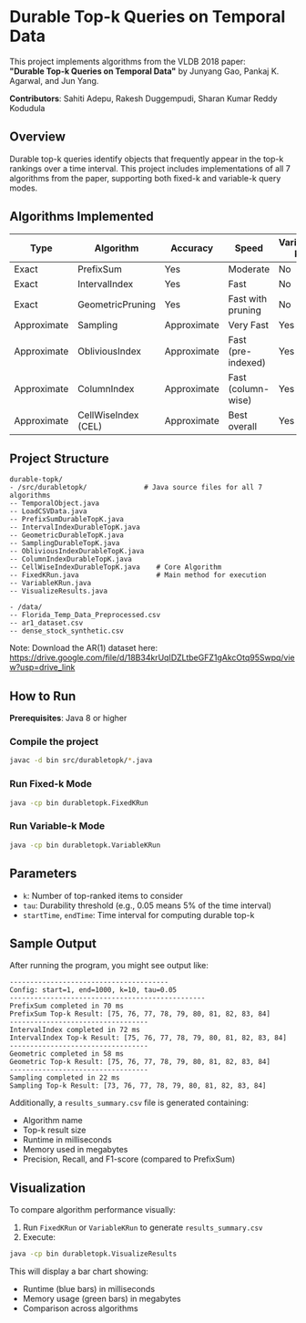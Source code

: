 # Durable Top-k Queries on Temporal Data

This project implements algorithms from the VLDB 2018 paper:  
**"Durable Top-k Queries on Temporal Data"**  by Junyang Gao, Pankaj K. Agarwal, and Jun Yang.

**Contributors**: Sahiti Adepu, Rakesh Duggempudi, Sharan Kumar Reddy Kodudula

## Overview

Durable top-k queries identify objects that frequently appear in the top-k rankings over a time interval. This project includes implementations of all 7 algorithms from the paper, supporting both fixed-k and variable-k query modes.

## Algorithms Implemented

| Type        | Algorithm           | Accuracy     | Speed              | Variable k |
|-------------|---------------------|--------------|--------------------|------------|
| Exact       | PrefixSum           | Yes          | Moderate           | No         |
| Exact       | IntervalIndex       | Yes          | Fast               | No         |
| Exact       | GeometricPruning    | Yes          | Fast with pruning  | No         |
| Approximate | Sampling            | Approximate  | Very Fast          | Yes        |
| Approximate | ObliviousIndex      | Approximate  | Fast (pre-indexed) | Yes        |
| Approximate | ColumnIndex         | Approximate  | Fast (column-wise) | Yes        |
| Approximate | CellWiseIndex (CEL) | Approximate  | Best overall       | Yes        |

## Project Structure

```
durable-topk/
- /src/durabletopk/              # Java source files for all 7 algorithms
-- TemporalObject.java
-- LoadCSVData.java
-- PrefixSumDurableTopK.java
-- IntervalIndexDurableTopK.java
-- GeometricDurableTopK.java
-- SamplingDurableTopK.java
-- ObliviousIndexDurableTopK.java
-- ColumnIndexDurableTopK.java
-- CellWiseIndexDurableTopK.java    # Core Algorithm
-- FixedKRun.java                   # Main method for execution
-- VariableKRun.java
-- VisualizeResults.java

- /data/
-- Florida_Temp_Data_Preprocessed.csv
-- ar1_dataset.csv
-- dense_stock_synthetic.csv
```
Note: Download the AR(1) dataset here: https://drive.google.com/file/d/18B34krUqIDZLtbeGFZ1gAkcOtq95Swpq/view?usp=drive_link

## How to Run

**Prerequisites**: Java 8 or higher

### Compile the project
```bash
javac -d bin src/durabletopk/*.java
```

### Run Fixed-k Mode
```bash
java -cp bin durabletopk.FixedKRun
```

### Run Variable-k Mode
```bash
java -cp bin durabletopk.VariableKRun
```

## Parameters

- `k`: Number of top-ranked items to consider
- `tau`: Durability threshold (e.g., 0.05 means 5% of the time interval)
- `startTime`, `endTime`: Time interval for computing durable top-k

## Sample Output

After running the program, you might see output like:

```
---------------------------------------
Config: start=1, end=1000, k=10, tau=0.05
------------------------------------------------
PrefixSum completed in 70 ms
PrefixSum Top-k Result: [75, 76, 77, 78, 79, 80, 81, 82, 83, 84]
----------------------------------
IntervalIndex completed in 72 ms
IntervalIndex Top-k Result: [75, 76, 77, 78, 79, 80, 81, 82, 83, 84]
----------------------------------
Geometric completed in 58 ms
Geometric Top-k Result: [75, 76, 77, 78, 79, 80, 81, 82, 83, 84]
----------------------------------
Sampling completed in 22 ms
Sampling Top-k Result: [73, 76, 77, 78, 79, 80, 81, 82, 83, 84]
```

Additionally, a `results_summary.csv` file is generated containing:
- Algorithm name
- Top-k result size
- Runtime in milliseconds
- Memory used in megabytes
- Precision, Recall, and F1-score (compared to PrefixSum)

## Visualization

To compare algorithm performance visually:

1. Run `FixedKRun` or `VariableKRun` to generate `results_summary.csv`
2. Execute:
```bash
java -cp bin durabletopk.VisualizeResults
```

This will display a bar chart showing:
- Runtime (blue bars) in milliseconds
- Memory usage (green bars) in megabytes
- Comparison across algorithms

